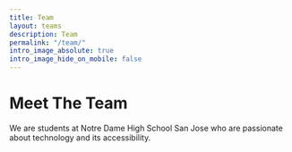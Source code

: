 ```yaml
---
title: Team
layout: teams
description: Team
permalink: "/team/"
intro_image_absolute: true
intro_image_hide_on_mobile: false
---
```


# Meet The Team

We are students at Notre Dame High School San Jose who are passionate about technology and its accessibility.
